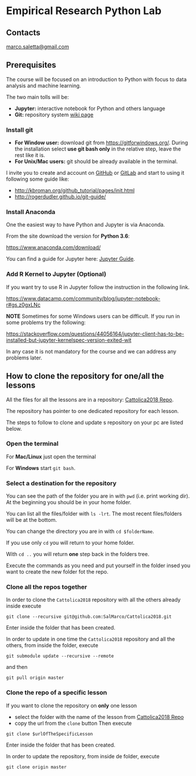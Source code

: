 # Empirical Research Python Lab

## Contacts

marco.saletta@gmail.com

## Prerequisites

The course will be focused on an introduction to Python with focus to data analysis and machine learning.

The two main tolls will be:
  - **Jupyter:** interactive notebook for Python and others language
  - **Git:** repository system [wiki page](https://en.wikipedia.org/wiki/Git)

### Install git

  - **For Window user:** download git from https://gitforwindows.org/. During the installation select **use git bash only** in the relative step, leave the rest like it is.
  - **For Unix/Mac users:** git should be already available in the terminal.

I invite you to create and account on [GitHub](https://github.com/) or [GitLab](https://gitlab.com/users/sign_in) and start to using it following some guide like:
  - http://kbroman.org/github_tutorial/pages/init.html
  - http://rogerdudler.github.io/git-guide/

### Install Anaconda

One the easiest way to have Python and Jupyter is via Anaconda.

From the site download the version for **Python 3.6**:

https://www.anaconda.com/download/

You can find a guide for Jupyter here: [Jupyter Guide](https://www.datacamp.com/community/tutorials/tutorial-jupyter-notebook).

### Add R Kernel to Jupyter (Optional)

If you want try to use R in Jupyter follow the instruction in the following link.

https://www.datacamp.com/community/blog/jupyter-notebook-r#gs.z0gxLNc

**NOTE** Sometimes for some Windows users can be difficult. If you run in some problems try the following:

https://stackoverflow.com/questions/44056164/jupyter-client-has-to-be-installed-but-jupyter-kernelspec-version-exited-wit

In any case it is not mandatory for the course and we can address any problems later.


## How to clone the repository for one/all the lessons

All the files for all the lessons are in a repository: [Cattolica2018 Repo](https://github.com/SalMarco/Cattolica2018).

The repository has pointer to one dedicated repository for each lesson.

The steps to follow to clone and update s repository on your pc are listed below.

### Open the terminal

For **Mac/Linux** just open the terminal

For **Windows** start `git bash`.  

### Select a destination for the repository

You can see the path of the folder you are in with `pwd` (i.e. print working dir). At the beginning you should be in your home folder.

You can list all the files/folder with `ls -lrt`. The most recent files/folders will be at the bottom.

You can change the directory you are in with `cd $folderName`.

If you use only `cd` you will return to your home folder.

With `cd ..` you will return **one** step back in the folders tree.

Execute the commands as you need and put yourself in the folder insed you want to create the new folder fot the repo.

### Clone all the repos together

In order to clone the `Cattolica2018` repository with all the others already inside execute

`git clone --recursive git@github.com:SalMarco/Cattolica2018.git`

Enter inside the folder that has been created. 

In order to update in one time the `Cattolica2018` repository and all the others, from inside the folder, execute

`git submodule update --recursive --remote`

and then

`git pull origin master`

### Clone the repo of a specific lesson

If you want to clone the repository on **only** one lesson 

  - select the folder with the name of the lesson from [Cattolica2018 Repo](https://github.com/SalMarco/Cattolica2018)
  - copy the url from the `clone` button
Then execute 

`git clone $urlOfTheSpecificLesson`

Enter inside the folder that has been created.

In order to update the repository, from inside de folder, execute

`git clone origin master`
